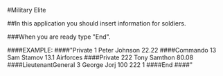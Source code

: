 ﻿#Military Elite

##In this application you should insert information for soldiers.

###When you are ready type "End".

####EXAMPLE:
####"Private 1 Peter Johnson 22.22
####Commando 13 Sam Stamov 13.1 Airforces
####Private 222 Tony Samthon 80.08
####LieutenantGeneral 3 George Jorj 100 222 1
####End
####"